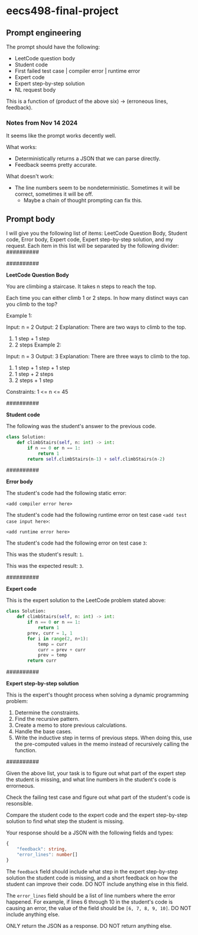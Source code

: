 # eecs498-final-project

## Prompt engineering

The prompt should have the following:
- LeetCode question body
- Student code
- First failed test case | compiler error | runtime error
- Expert code
- Expert step-by-step solution
- NL request body

This is a function of (product of the above six) -> (erroneous lines, feedback).

### Notes from Nov 14 2024

It seems like the prompt works decently well.

What works:
- Deterministically returns a JSON that we can parse directly.
- Feedback seems pretty accurate.

What doesn't work:
- The line numbers seem to be nondeterministic. Sometimes it will be correct, sometimes it will be off.
  - Maybe a chain of thought prompting can fix this.

## Prompt body

I will give you the following list of items: LeetCode Question Body, Student code, Error body, Expert code, Expert step-by-step solution, and my request.
Each item in this list will be separated by the following divider: ##########

##########

**LeetCode Question Body**

You are climbing a staircase. It takes n steps to reach the top.

Each time you can either climb 1 or 2 steps. In how many distinct ways can you climb to the top?

Example 1:

Input: n = 2
Output: 2
Explanation: There are two ways to climb to the top.
1. 1 step + 1 step
2. 2 steps
Example 2:

Input: n = 3
Output: 3
Explanation: There are three ways to climb to the top.
1. 1 step + 1 step + 1 step
2. 1 step + 2 steps
3. 2 steps + 1 step
 
Constraints:
1 <= n <= 45

##########

**Student code**

The following was the student's answer to the previous code.

```py
class Solution:
    def climbStairs(self, n: int) -> int:
        if n == 0 or n == 1:
            return 1
        return self.climbStairs(n-1) + self.climbStairs(n-2)
```

##########

**Error body**

<!-- if the student's code had a compile error -->

The student's code had the following static error:

```text
<add compiler error here>
```

<!-- if the student's code had a runtime error -->

The student's code had the following runtime error on test case `<add test case input here>`:

```text
<add runtime error here>
```

<!-- if the student's code had a test case error -->

The student's code had the following error on test case `3`:

This was the student's result: `1`.

This was the expected result: `3`.

##########

**Expert code**

This is the expert solution to the LeetCode problem stated above:

```py
class Solution:
    def climbStairs(self, n: int) -> int:
        if n == 0 or n == 1:
            return 1
        prev, curr = 1, 1
        for i in range(2, n+1):
            temp = curr
            curr = prev + curr
            prev = temp
        return curr
```

##########

**Expert step-by-step solution**

This is the expert's thought process when solving a dynamic programming problem:

1. Determine the constraints.
2. Find the recursive pattern.
3. Create a memo to store previous calculations.
4. Handle the base cases.
5. Write the inductive step in terms of previous steps. When doing this, use the pre-computed values in the memo instead of recursively calling the function.

##########

Given the above list, your task is to figure out what part of the expert step the student is missing, and what line numbers in the student's code is errorneous.

Check the failing test case and figure out what part of the student's code is resonsible.

Compare the student code to the expert code and the expert step-by-step solution to find what step the student is missing.

Your response should be a JSON with the following fields and types:
```ts
{
    "feedback": string,
    "error_lines": number[]
}
```

The `feedback` field should include what step in the expert step-by-step solution the student code is missing, and a short feedback on how the student can improve their code. DO NOT include anything else in this field.

The `error_lines` field should be a list of line numbers where the error happened. For example, if lines 6 through 10 in the student's code is causing an error, the value of the field should be `[6, 7, 8, 9, 10]`. DO NOT include anything else.

ONLY return the JSON as a response. DO NOT return anything else.
